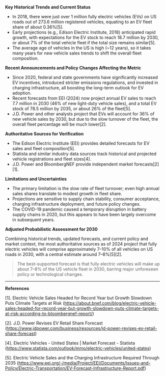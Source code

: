**Key Historical Trends and Current Status**

- In 2018, there were just over 1 million fully electric vehicles (EVs) on US roads out of 273.6 million registered vehicles, equating to an EV fleet share of about 0.36%[5].
- Early projections (e.g., Edison Electric Institute, 2018) anticipated rapid growth, with expectations for the EV stock to reach 18.7 million by 2030, or about 7% of the total vehicle fleet if the total size remains similar[5].
- The average age of vehicles in the US is high (~12 years), so it takes many years for new vehicle sales trends to shift the overall fleet composition.

**Recent Announcements and Policy Changes Affecting the Metric**

- Since 2020, federal and state governments have significantly increased EV incentives, introduced stricter emissions regulations, and invested in charging infrastructure, all boosting the long-term outlook for EV adoption.
- Recent forecasts from EEI (2024) now project annual EV sales to reach 7.7 million in 2030 (46% of new light-duty vehicle sales), and a total EV stock of 78.5 million by 2035, or about 26% of the fleet[5].
- J.D. Power and other analysts project that EVs will account for 36% of new vehicle sales by 2030, but due to the slow turnover of the fleet, the overall fleet percentage will be much lower[2].

**Authoritative Sources for Verification**

- The Edison Electric Institute (EEI) provides detailed forecasts for EV sales and fleet composition[5].
- Statista and similar industry data sources track historical and projected vehicle registrations and fleet sizes[4].
- J.D. Power and BloombergNEF provide independent market forecasts[2][1].

**Limitations and Uncertainties**

- The primary limitation is the slow rate of fleet turnover; even high annual sales shares translate to modest growth in fleet share.
- Projections are sensitive to supply chain stability, consumer acceptance, charging infrastructure deployment, and future policy changes.
- The COVID-19 pandemic caused a temporary disruption in battery supply chains in 2020, but this appears to have been largely overcome in subsequent years.

**Adjusted Probabilistic Assessment for 2030**

Combining historical trends, updated forecasts, and current policy and market context, the most authoritative sources as of 2024 project that fully electric vehicles will comprise approximately 7–10% of all vehicles on US roads in 2030, with a central estimate around 7–8%[5][2].

> The best-supported forecast is that fully electric vehicles will make up about 7–8% of the US vehicle fleet in 2030, barring major unforeseen policy or technological changes.

---

**References**

[1]. Electric Vehicle Sales Headed for Record Year but Growth Slowdown Puts Climate Targets at Risk (https://about.bnef.com/blog/electric-vehicle-sales-headed-for-record-year-but-growth-slowdown-puts-climate-targets-at-risk-according-to-bloombergnef-report/)

[2]. J.D. Power Revises EV Retail Share Forecast (https://www.jdpower.com/business/resources/jd-power-revises-ev-retail-share-forecast)

[4]. Electric Vehicles - United States | Market Forecast - Statista (https://www.statista.com/outlook/mmo/electric-vehicles/united-states)

[5]. Electric Vehicle Sales and the Charging Infrastructure Required Through 2035 (https://www.eei.org/-/media/Project/EEI/Documents/Issues-and-Policy/Electric-Transportation/EV-Forecast-Infrastructure-Report.pdf)